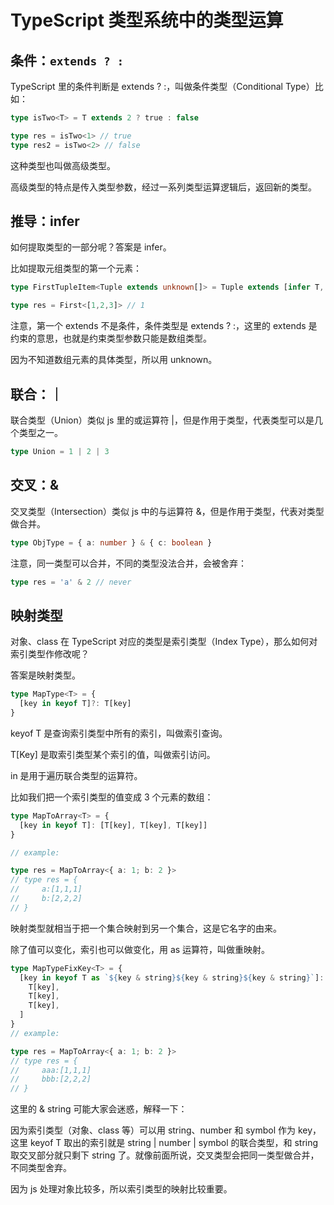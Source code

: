 # TypeScript 类型系统中的类型运算

## 条件：`extends ? :`

TypeScript 里的条件判断是 extends ? :，叫做条件类型（Conditional Type）比如：

```ts
type isTwo<T> = T extends 2 ? true : false

type res = isTwo<1> // true
type res2 = isTwo<2> // false
```

这种类型也叫做高级类型。

高级类型的特点是传入类型参数，经过一系列类型运算逻辑后，返回新的类型。

## 推导：infer

如何提取类型的一部分呢？答案是 infer。

比如提取元组类型的第一个元素：

```ts
type FirstTupleItem<Tuple extends unknown[]> = Tuple extends [infer T, ...inter R] ? T : never;

type res = First<[1,2,3]> // 1
```

注意，第一个 extends 不是条件，条件类型是 extends ? :，这里的 extends 是约束的意思，也就是约束类型参数只能是数组类型。

因为不知道数组元素的具体类型，所以用 unknown。

## 联合：｜

联合类型（Union）类似 js 里的或运算符 |，但是作用于类型，代表类型可以是几个类型之一。

```ts
type Union = 1 | 2 | 3
```

## 交叉：&

交叉类型（Intersection）类似 js 中的与运算符 &，但是作用于类型，代表对类型做合并。

```ts
type ObjType = { a: number } & { c: boolean }
```

注意，同一类型可以合并，不同的类型没法合并，会被舍弃：

```ts
type res = 'a' & 2 // never
```

## 映射类型

对象、class 在 TypeScript 对应的类型是索引类型（Index Type），那么如何对索引类型作修改呢？

答案是映射类型。

```ts
type MapType<T> = {
  [key in keyof T]?: T[key]
}
```

keyof T 是查询索引类型中所有的索引，叫做索引查询。

T[Key] 是取索引类型某个索引的值，叫做索引访问。

in 是用于遍历联合类型的运算符。

比如我们把一个索引类型的值变成 3 个元素的数组：

```ts
type MapToArray<T> = {
  [key in keyof T]: [T[key], T[key], T[key]]
}

// example:

type res = MapToArray<{ a: 1; b: 2 }>
// type res = {
//     a:[1,1,1]
//     b:[2,2,2]
// }
```

映射类型就相当于把一个集合映射到另一个集合，这是它名字的由来。

除了值可以变化，索引也可以做变化，用 as 运算符，叫做重映射。

```ts
type MapTypeFixKey<T> = {
  [key in keyof T as `${key & string}${key & string}${key & string}`]: [
    T[key],
    T[key],
    T[key],
  ]
}
// example:

type res = MapToArray<{ a: 1; b: 2 }>
// type res = {
//     aaa:[1,1,1]
//     bbb:[2,2,2]
// }
```

这里的 & string 可能大家会迷惑，解释一下：

因为索引类型（对象、class 等）可以用 string、number 和 symbol 作为 key，这里 keyof T 取出的索引就是 string | number | symbol 的联合类型，和 string 取交叉部分就只剩下 string 了。就像前面所说，交叉类型会把同一类型做合并，不同类型舍弃。

因为 js 处理对象比较多，所以索引类型的映射比较重要。
